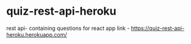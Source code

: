 # quiz-rest-api-heroku
rest api- containing questions for react app
link - https://quiz-rest-api-heroku.herokuapp.com/
